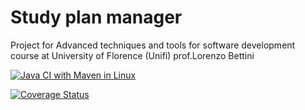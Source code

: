 # Study plan manager

Project for Advanced techniques and tools for software development course at University of Florence (Unifi) prof.Lorenzo Bettini


[![Java CI with Maven in Linux](https://github.com/HondamunigePrasannaSilva/StudyPlanManger-Attsw/actions/workflows/maven.yml/badge.svg)](https://github.com/HondamunigePrasannaSilva/StudyPlanManger-Attsw/actions/workflows/maven.yml)

[![Coverage Status](https://coveralls.io/repos/github/HondamunigePrasannaSilva/StudyPlanManger-Attsw/badge.png?branch=master)](https://coveralls.io/github/HondamunigePrasannaSilva/StudyPlanManger-Attsw?branch=master)
